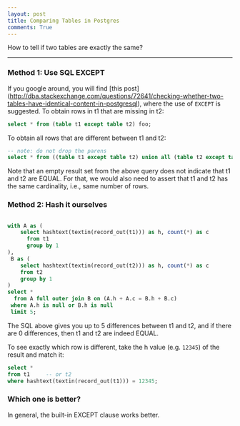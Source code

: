 ```yaml
---
layout: post
title: Comparing Tables in Postgres
comments: True
---
```


How to tell if two tables are exactly the same?

-----

### Method 1: Use SQL EXCEPT

If you google around, you will find 
[this post]
(http://dba.stackexchange.com/questions/72641/checking-whether-two-tables-have-identical-content-in-postgresql),
where the use of `EXCEPT` is suggested.  To obtain rows in t1 that are
missing in t2:

```sql
select * from (table t1 except table t2) foo;
```

To obtain all rows that are different between t1 and t2:

```sql
-- note: do not drop the parens
select * from ((table t1 except table t2) union all (table t2 except table t1)) foo;
```

Note that an empty result set from the above query does not indicate
that t1 and t2 are EQUAL. For that, we would also need to assert that
t1 and t2 has the same cardinality, i.e., same number of rows.

### Method 2: Hash it ourselves

```sql

with A as (
    select hashtext(textin(record_out(t1))) as h, count(*) as c
      from t1
      group by 1
),
 B as (
    select hashtext(textin(record_out(t2))) as h, count(*) as c
    from t2
    group by 1
)
select *
  from A full outer join B on (A.h + A.c = B.h + B.c)
 where A.h is null or B.h is null
 limit 5;

```

The SQL above gives you up to 5 differences between t1 and
t2, and if there are 0 differences, then t1 and t2 are indeed EQUAL.

To see exactly which row is different, take the h value
(e.g. `12345`) of the result and match it:

```sql
select *
from t1     -- or t2
where hashtext(textin(record_out(t1))) = 12345;

```

### Which one is better?

In general, the built-in EXCEPT clause works better. 
